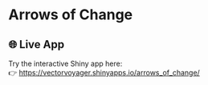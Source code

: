 # Arrows of Change


## 🌐 Live App

Try the interactive Shiny app here:  
👉 https://vectorvoyager.shinyapps.io/arrows_of_change/

